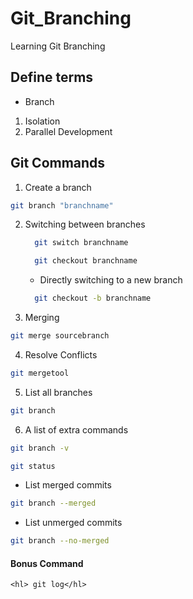 # Git_Branching

Learning Git Branching

## Define terms

- Branch

1.  Isolation
2.  Parallel Development

## Git Commands

1. Create a branch

```bash
git branch "branchname"
```

2.  Switching between branches

    ```bash
      git switch branchname
    ```

    ```bash
      git checkout branchname
    ```

    - Directly switching to a new branch

    ```bash
      git checkout -b branchname
    ```

3.  Merging

```bash
git merge sourcebranch
```

4. Resolve Conflicts

```bash
git mergetool
```

5. List all branches

```bash
git branch
```

6. A list of extra commands

```bash
git branch -v
```

```bash
git status
```

- List merged commits

```bash
git branch --merged
```

- List unmerged commits

```bash
git branch --no-merged
```

#### Bonus Command

```code
<hl> git log</hl>
```
